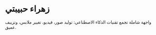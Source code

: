 # زهراء حبيبتي
واجهة شاملة تجمع تقنيات الذكاء الاصطناعي: توليد صور، فيديو، تغيير ملابس، وتزييف عميق.